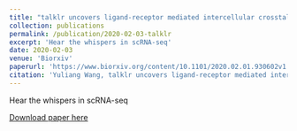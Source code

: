 ```yaml
---
title: "talklr uncovers ligand-receptor mediated intercellular crosstalk"
collection: publications
permalink: /publication/2020-02-03-talklr
excerpt: 'Hear the whispers in scRNA-seq'
date: 2020-02-03
venue: 'Biorxiv'
paperurl: 'https://www.biorxiv.org/content/10.1101/2020.02.01.930602v1.abstract'
citation: 'Yuliang Wang, talklr uncovers ligand-receptor mediated intercellular crosstalk, bioRxiv 2020.02.01.930602'
---
```

Hear the whispers in scRNA-seq

[Download paper here](https://www.biorxiv.org/content/10.1101/2020.02.01.930602v1.abstract)
